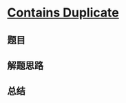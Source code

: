 # [Contains Duplicate](https://leetcode.com/problems/contains-duplicate/)

## 题目


## 解题思路


## 总结



